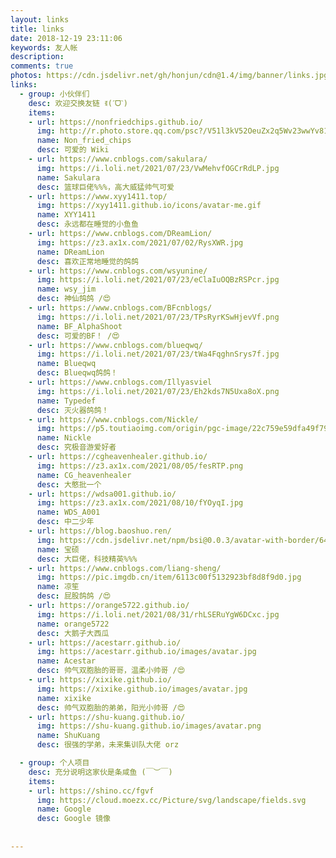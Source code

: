 ```yaml
---
layout: links
title: links
date: 2018-12-19 23:11:06
keywords: 友人帐
description: 
comments: true
photos: https://cdn.jsdelivr.net/gh/honjun/cdn@1.4/img/banner/links.jpg
links:
  - group: 小伙伴们
    desc: 欢迎交换友链 ꉂ(ˊᗜˋ)
    items:
    - url: https://nonfriedchips.github.io/
      img: http://r.photo.store.qq.com/psc?/V51l3kV52OeuZx2q5Wv23wwYv81S4xlU/45NBuzDIW489QBoVep5mcQZZyq1gIQ.L*ail*xryMddF6jq3Ulykv*i0dG21YPj.mRYJCGNv985is8hKZChPGBGYQ0h4YWTKtpiBIpfINLw!/r
      name: Non_fried_chips
      desc: 可爱的 Wiki
    - url: https://www.cnblogs.com/sakulara/
      img: https://i.loli.net/2021/07/23/VwMehvfOGCrRdLP.jpg
      name: Sakulara
      desc: 篮球巨佬%%%，高大威猛帅气可爱
    - url: https://www.xyy1411.top/
      img: https://xyy1411.github.io/icons/avatar-me.gif
      name: XYY1411
      desc: 永远都在睡觉的小鱼鱼
    - url: https://www.cnblogs.com/DReamLion/
      img: https://z3.ax1x.com/2021/07/02/RysXWR.jpg
      name: DReamLion
      desc: 喜欢正常地睡觉的鸽鸽
    - url: https://www.cnblogs.com/wsyunine/
      img: https://i.loli.net/2021/07/23/eClaIuOQBzRSPcr.jpg
      name: wsy_jim
      desc: 神仙鸽鸽 /😍
    - url: https://www.cnblogs.com/BFcnblogs/
      img: https://i.loli.net/2021/07/23/TPsRyrKSwHjevVf.png
      name: BF_AlphaShoot
      desc: 可爱的BF！ /😍
    - url: https://www.cnblogs.com/blueqwq/
      img: https://i.loli.net/2021/07/23/tWa4FqghnSrys7f.jpg
      name: Blueqwq
      desc: Blueqwq鸽鸽！
    - url: https://www.cnblogs.com/Illyasviel
      img: https://i.loli.net/2021/07/23/Eh2kds7N5Uxa8oX.png
      name: Typedef
      desc: 灭火器鸽鸽！
    - url: https://www.cnblogs.com/Nickle/
      img: https://p5.toutiaoimg.com/origin/pgc-image/22c759e59dfa49f799c17b6596a28746
      name: Nickle
      desc: 究极音游爱好者
    - url: https://cgheavenhealer.github.io/
      img: https://z3.ax1x.com/2021/08/05/fesRTP.png
      name: CG_heavenhealer
      desc: 大憨批一个
    - url: https://wdsa001.github.io/
      img: https://z3.ax1x.com/2021/08/10/fYOyqI.jpg
      name: WDS_A001
      desc: 中二少年
    - url: https://blog.baoshuo.ren/
      img: https://cdn.jsdelivr.net/npm/bsi@0.0.3/avatar-with-border/64x64.png
      name: 宝硕
      desc: 大巨佬，科技精英%%%
    - url: https://www.cnblogs.com/liang-sheng/
      img: https://pic.imgdb.cn/item/6113c00f5132923bf8d8f9d0.jpg
      name: 凉笙
      desc: 屁股鸽鸽 /😍
    - url: https://orange5722.github.io/
      img: https://i.loli.net/2021/08/31/rhLSERuYgW6DCxc.jpg
      name: orange5722
      desc: 大鹅子大西瓜
    - url: https://acestarr.github.io/
      img: https://acestarr.github.io/images/avatar.jpg
      name: Acestar
      desc: 帅气双胞胎的哥哥，温柔小帅哥 /😍
    - url: https://xixike.github.io/
      img: https://xixike.github.io/images/avatar.jpg
      name: xixike
      desc: 帅气双胞胎的弟弟，阳光小帅哥 /😍
    - url: https://shu-kuang.github.io/
      img: https://shu-kuang.github.io/images/avatar.png
      name: ShuKuang
      desc: 很强的学弟，未来集训队大佬 orz       

  - group: 个人项目
    desc: 充分说明这家伙是条咸鱼 (￣︶￣)
    items:
    - url: https://shino.cc/fgvf
      img: https://cloud.moezx.cc/Picture/svg/landscape/fields.svg
      name: Google
      desc: Google 镜像
    
  
---
```

